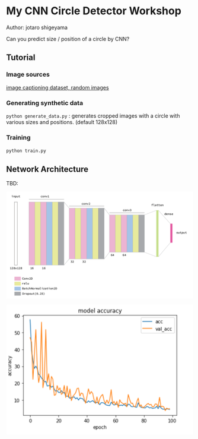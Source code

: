 # My CNN Circle Detector Workshop

Author: jotaro shigeyama

Can you predict size / position of a circle by CNN?

## Tutorial

### Image sources

[image captioning dataset, random images](https://www.kaggle.com/shamsaddin97/image-captioning-dataset-random-images)

### Generating synthetic data

`python generate_data.py` : generates cropped images with a circle with various sizes and positions. (default 128x128)

### Training

`python train.py`


## Network Architecture

TBD:

![net](docs/net_architecture.png)

![loss](docs/epoch.PNG)